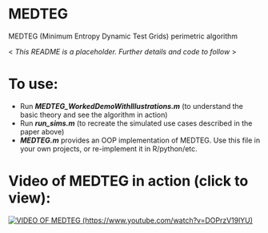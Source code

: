 # MEDTEG
MEDTEG (Minimum Entropy Dynamic Test Grids) perimetric algorithm

< *This README is a placeholder. Further details and code to follow* >


# To use:
* Run *____MEDTEG_WorkedDemoWithIllustrations.m____* (to understand the basic theory and see the algorithm in action)
* Run *____run_sims.m____* (to recreate the simulated use cases described in the paper above)
* *____MEDTEG.m____* provides an OOP implementation of MEDTEG. Use this file in your own projects, or re-implement it in R/python/etc.

# Video of MEDTEG in action (click to view):
[![VIDEO OF MEDTEG (https://www.youtube.com/watch?v=DOPrzV19lYU)](https://img.youtube.com/vi/DOPrzV19lYU/0.jpg)](https://www.youtube.com/watch?v=DOPrzV19lYU)
